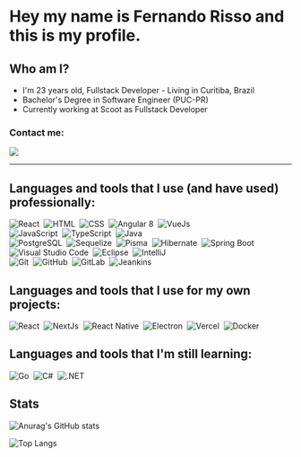# Hey my name is Fernando Risso and this is my profile.
## Who am I?
  * I'm 23 years old, Fullstack Developer - Living in Curitiba, Brazil <br />
  * Bachelor's Degree in Software Engineer (PUC-PR) <br />
  * Currently working at Scoot as Fullstack Developer <br />
  
  ### Contact me:
  <div>
    <a href="https://www.linkedin.com/in/fernando-risso-11539b19b/" target="_blank">
      <img src="https://img.shields.io/badge/-LinkedIn-%230077B5?style=flat-square&logo=linkedin&logoColor=white&logoWidth=10" target="_blank">
    </a>
  </div>
<hr />

## Languages and tools that I use (and have used) professionally:
![React](https://img.shields.io/badge/-React-05122A?style=flat&logo=react)&nbsp;
![HTML](https://img.shields.io/badge/-HTML-05122A?style=flat&logo=HTML5)&nbsp;
![CSS](https://img.shields.io/badge/-CSS-05122A?style=flat&logo=CSS3&logoColor=1572B6)&nbsp;
![Angular 8](https://img.shields.io/badge/-Angular%208-05122A?style=flat&logo=Angular)&nbsp;
![VueJs](https://img.shields.io/badge/-VueJs-05122A?style=flat&logo=vuedotjs)&nbsp;
<br />
![JavaScript](https://img.shields.io/badge/-JavaScript-05122A?style=flat&logo=javascript)&nbsp;
![TypeScript](https://img.shields.io/badge/-TypeScript-05122A?style=flat&logo=typescript)&nbsp;
![Java](https://img.shields.io/badge/-Java-05122A?style=flat&logo=Java&logoColor=FFA518)&nbsp;
<br />
![PostgreSQL](https://img.shields.io/badge/-PostgreSQL-05122A?style=flat&logo=PostgreSQL)&nbsp;
![Sequelize](https://img.shields.io/badge/-Sequelize-05122A?style=flat&logo=Sequelize)&nbsp;
![Pisma](https://img.shields.io/badge/-Prisma-05122A?style=flat&logo=Prisma)&nbsp;
![Hibernate](https://img.shields.io/badge/-Hibernate-05122A?style=flat&logo=Hibernate)&nbsp;
![Spring Boot](https://img.shields.io/badge/-Spring%20Boot-05122A?style=flat&logo=springboot)&nbsp;
<br />
![Visual Studio Code](https://img.shields.io/badge/-Visual%20Studio%20Code-05122A?style=flat&logo=visual-studio-code&logoColor=007ACC)&nbsp;
![Eclipse](https://img.shields.io/badge/-Eclipse-05122A?style=flat&logo=eclipse-ide&logoColor=2C2255)&nbsp;
![IntelliJ](https://img.shields.io/badge/-IntelliJ-05122A?style=flat&logo=intellijidea-ide&logoColor=2C2255)&nbsp;
<br />
![Git](https://img.shields.io/badge/-Git-05122A?style=flat&logo=git)&nbsp;
![GitHub](https://img.shields.io/badge/-GitHub-05122A?style=flat&logo=github)&nbsp;
![GitLab](https://img.shields.io/badge/-GitLab-05122A?style=flat&logo=gitlab)&nbsp;
![Jeankins](https://img.shields.io/badge/-Jeankins-05122A?style=flat&logo=jeankins)&nbsp;

## Languages and tools that I use for my own projects:
![React](https://img.shields.io/badge/-React-05122A?style=flat&logo=react)&nbsp;
![NextJs](https://img.shields.io/badge/-NextJs-05122A?style=flat&logo=nextdotjs)&nbsp;
![React Native](https://img.shields.io/badge/-React%20Native-05122A?style=flat&logo=react)&nbsp;
![Electron](https://img.shields.io/badge/-Electron-05122A?style=flat&logo=electron)&nbsp;
![Vercel](https://img.shields.io/badge/-Vercel-05122A?style=flat&logo=vercel)&nbsp;
![Docker](https://img.shields.io/badge/-Docker-05122A?style=flat&logo=docker)&nbsp;
<br />

##  Languages and tools that I'm still learning:
![Go](https://img.shields.io/badge/-Go-05122A?style=flat&logo=go)&nbsp;
![C#](https://img.shields.io/badge/-C%23-05122A?style=flat&logo=csharp)&nbsp;
![.NET](https://img.shields.io/badge/-%2ENET-05122A?style=flat&logo=dotnet)&nbsp;

## Stats

![Anurag's GitHub stats](https://github-readme-stats-sigma-five.vercel.app/api?username=ferisso&theme=algolia)

![Top Langs](https://github-readme-stats-sigma-five.vercel.app/api/top-langs/?username=ferisso&layout=compact&theme=algolia)
